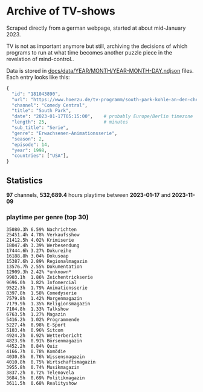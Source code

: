 # Archive of TV-shows

Scraped directly from a german webpage, started at about mid-January 2023.

TV is not as important anymore but still, archiving the decisions of which programs to run at what time
becomes another puzzle piece in the revelation of mind-control.. 

Data is stored in [docs/data/YEAR/MONTH/YEAR-MONTH-DAY.ndjson](docs/data/) files. 
Each entry looks like this:

```python
{
  "id": "181043890", 
  "url": "https://www.hoerzu.de/tv-programm/south-park-kohle-an-den-chefkoch/bid_181043890/", 
  "channel": "Comedy Central", 
  "title": "South Park", 
  "date": "2023-01-17T05:15:00",    # probably Europe/Berlin timezone 
  "length": 25,                     # minutes 
  "sub_title": "Serie", 
  "genre": "Erwachsenen-Animationsserie", 
  "season": 2, 
  "episode": 14, 
  "year": 1998, 
  "countries": ["USA"],
}
```

## Statistics

**97** channels, **532,689.4** hours playtime between **2023-01-17** and **2023-11-09**


### playtime per genre (top 30)

    35080.3h 6.59% Nachrichten
    25451.4h 4.78% Verkaufsshow
    21412.5h 4.02% Krimiserie
    18047.4h 3.39% Werbesendung
    17444.6h 3.27% Dokureihe
    16188.8h 3.04% Dokusoap
    15387.6h 2.89% Regionalmagazin
    13576.7h 2.55% Dokumentation
    12909.3h 2.42% *unknown*
    9903.1h  1.86% Zeichentrickserie
    9696.0h  1.82% Infomercial
    9522.3h  1.79% Animationsserie
    8397.8h  1.58% Comedyserie
    7579.8h  1.42% Morgenmagazin
    7179.9h  1.35% Religionsmagazin
    7104.8h  1.33% Talkshow
    6763.5h  1.27% Magazin
    5416.2h  1.02% Programmende
    5227.4h  0.98% E-Sport
    5103.4h  0.96% Sitcom
    4924.2h  0.92% Wetterbericht
    4823.9h  0.91% Börsenmagazin
    4452.2h  0.84% Quiz
    4166.7h  0.78% Komödie
    4030.8h  0.76% Wissensmagazin
    4010.8h  0.75% Wirtschaftsmagazin
    3955.8h  0.74% Musikmagazin
    3837.2h  0.72% Telenovela
    3684.5h  0.69% Politikmagazin
    3611.5h  0.68% Realityshow
